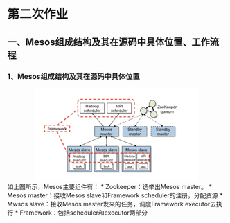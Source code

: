 # 第二次作业
## 一、Mesos组成结构及其在源码中具体位置、工作流程
### 1、Mesos组成结构及其在源码中具体位置
<div align=center><img width="75%" height="75%" src="https://github.com/ffeiDing/OS-Practice/blob/master/hw2/Mesos%E6%A1%86%E6%9E%B6%E5%9B%BE.png"/></div>
如上图所示，Mesos主要组件有：
* Zookeeper：选举出Mesos master。
* Mesos master：接收Mesos slave和Framework scheduler的注册，分配资源
* Mwsos slave：接收Mesos master发来的任务，调度Framework executor去执行
* Framework：包括scheduler和executor两部分
